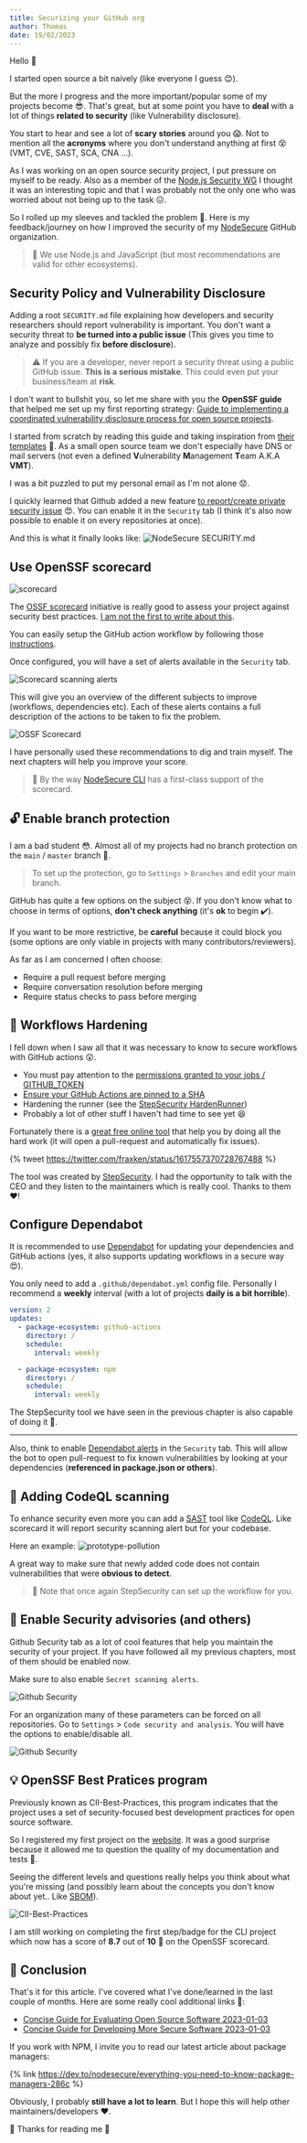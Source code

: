 ```yaml
---
title: Securizing your GitHub org
author: Thomas
date: 19/02/2023
---
```


Hello 👋

I started open source a bit naively (like everyone I guess 😊).

But the more I progress and the more important/popular some of my projects become 😎. That's great, but at some point you have to **deal** with a lot of things **related to security** (like Vulnerability disclosure).

You start to hear and see a lot of **scary stories** around you 😱. Not to mention all the **acronyms** where you don't understand anything at first 😵 (VMT, CVE, SAST, SCA, CNA ...).

As I was working on an open source security project, I put pressure on myself to be ready. Also as a member of the [Node.js Security WG](https://github.com/nodejs/security-wg) I thought it was an interesting topic and that I was probably not the only one who was worried about not being up to the task 😖.

So I rolled up my sleeves and tackled the problem 💪. Here is my feedback/journey on how I improved the security of my [NodeSecure](https://github.com/NodeSecure) GitHub organization.

> 👀 We use Node.js and JavaScript (but most recommendations are valid for other ecosystems).

## Security Policy and Vulnerability Disclosure

Adding a root `SECURITY.md` file explaining how developers and security researchers should report vulnerability is important. You don't want a security threat to **be turned into a public issue** (This gives you time to analyze and possibly fix **before disclosure**).

> ⚠️ If you are a developer, never report a security threat using a public GitHub issue. **This is a serious mistake**. This could even put your business/team at **risk**.

I don't want to bullshit you, so let me share with you the **OpenSSF guide** that helped me set up my first reporting strategy: [Guide to implementing a coordinated vulnerability disclosure process for open source projects](https://github.com/ossf/oss-vulnerability-guide/blob/main/maintainer-guide.md).

I started from scratch by reading this guide and taking inspiration from [their templates](https://github.com/ossf/oss-vulnerability-guide/tree/main/templates) 🐤. As a small open source team we don't especially have DNS or mail servers (not even a defined **V**ulnerability **M**anagement **T**eam A.K.A **VMT**).

I was a bit puzzled to put my personal email as I'm not alone 😟. 

I quickly learned that Github added a new feature [to report/create private security issue](https://docs.github.com/en/code-security/security-advisories/guidance-on-reporting-and-writing/privately-reporting-a-security-vulnerability) 😍. You can enable it in the `Security` tab (I think it's also now possible to enable it on every repositories at once).

And this is what it finally looks like:
![NodeSecure SECURITY.md](https://dev-to-uploads.s3.amazonaws.com/uploads/articles/imqmjdj2ewiiud0bpmbs.png)

## Use OpenSSF scorecard

![scorecard](https://dev-to-uploads.s3.amazonaws.com/uploads/articles/7kdfnqxjora14q8eil20.png)

The [OSSF scorecard](https://securityscorecards.dev/) initiative is really good to assess your project against security best practices. [I am not the first to write about this](https://devopsjournal.io/blog/2022/12/08/Adding-OSSF-scorecard-action-to-your-repo).

You can easily setup the GitHub action workflow by following those [instructions](https://github.com/ossf/scorecard-action#installation).

Once configured, you will have a set of alerts available in the `Security` tab.

![Scorecard scanning alerts](https://dev-to-uploads.s3.amazonaws.com/uploads/articles/i0tib69edbeitcsoomec.png)

This will give you an overview of the different subjects to improve (workflows, dependencies etc). Each of these alerts contains a full description of the actions to be taken to fix the problem.

![OSSF Scorecard](https://dev-to-uploads.s3.amazonaws.com/uploads/articles/000q8acla8raunyu8kva.png)

I have personally used these recommendations to dig and train myself. The next chapters will help you improve your score.

> 📢 By the way [NodeSecure CLI](https://github.com/NodeSecure/cli) has a first-class support of the scorecard.

## 🔓 Enable branch protection
I am a bad student 😳. Almost all of my projects had no branch protection on the `main` / `master` branch 🙈.

> To set up the protection, go to `Settings` > `Branches` and edit your main branch. 

GitHub has quite a few options on the subject 😵. If you don't know what to choose in terms of options, **don't check anything** (it's **ok** to begin ✔️).

If you want to be more restrictive, be **careful** because it could block you (some options are only viable in projects with many contributors/reviewers).

As far as I am concerned I often choose:
- Require a pull request before merging
- Require conversation resolution before merging
- Require status checks to pass before merging

## 🐲 Workflows Hardening
I fell down when I saw all that it was necessary to know to secure workflows with GitHub actions 😲.

- You must pay attention to the [permissions granted to your jobs / GITHUB_TOKEN](https://docs.github.com/en/actions/using-jobs/assigning-permissions-to-jobs)
- [Ensure your GitHub Actions are pinned to a SHA](https://michaelheap.com/ensure-github-actions-pinned-sha/)
- Hardening the runner (see the [StepSecurity HardenRunner](https://blog.stepsecurity.io/announcing-general-availability-of-harden-runner-a7597a1410da))
- Probably a lot of other stuff I haven't had time to see yet 😆

Fortunately there is a [great free online tool](https://app.stepsecurity.io/) that help you by doing all the hard work (it will open a pull-request and automatically fix issues).

{% tweet https://twitter.com/fraxken/status/1617557370728767488 %}

The tool was created by [StepSecurity](https://www.stepsecurity.io/). I had the opportunity to talk with the CEO and they listen to the maintainers which is really cool. 
Thanks to them ❤️!

## Configure Dependabot

It is recommended to use [Dependabot](https://github.blog/2020-06-01-keep-all-your-packages-up-to-date-with-dependabot/) for updating your dependencies and GitHub actions (yes, it also supports updating workflows in a secure way 😍).

You only need to add a `.github/dependabot.yml` config file. Personally I recommend a **weekly** interval (with a lot of projects **daily is a bit horrible**).

```yml
version: 2
updates:
  - package-ecosystem: github-actions
    directory: /
    schedule:
      interval: weekly

  - package-ecosystem: npm
    directory: /
    schedule:
      interval: weekly
```

The StepSecurity tool we have seen in the previous chapter is also capable of doing it 🚀. 

---

Also, think to enable [Dependabot alerts](https://docs.github.com/en/code-security/dependabot/dependabot-alerts/about-dependabot-alerts) in the `Security` tab. This will allow the bot to open pull-request to fix known vulnerabilities by looking at your dependencies (**referenced in package.json or others**).

## 🔬 Adding CodeQL scanning

To enhance security even more you can add a [SAST](https://snyk.io/learn/application-security/static-application-security-testing/) tool like [CodeQL](https://codeql.github.com/). Like scorecard it will report security scanning alert but for your codebase.

Here an example:
![prototype-pollution](https://dev-to-uploads.s3.amazonaws.com/uploads/articles/qsycrb5ew1tztvr7rj6z.png)

A great way to make sure that newly added code does not contain vulnerabilities that were **obvious to detect**.

> 👀 Note that once again StepSecurity can set up the workflow for you.

## 📜 Enable Security advisories (and others)

Github Security tab as a lot of cool features that help you maintain the security of your project. If you have followed all my previous chapters, most of them should be enabled now.

Make sure to also enable `Secret scanning alerts`.

![Github Security](https://dev-to-uploads.s3.amazonaws.com/uploads/articles/utrx752lf9m382tbpunn.png)

For an organization many of these parameters can be forced on all repositories. Go to `Settings` > `Code security and analysis`. You will have the options to enable/disable all.

![Github Security](https://dev-to-uploads.s3.amazonaws.com/uploads/articles/a8f5cpwva9te0m15yb0s.png)

## 💡 OpenSSF Best Pratices program

Previously known as CII-Best-Practices, this program indicates that the project uses a set of security-focused best development practices for open source software.

So I registered my first project on the [website](https://bestpractices.coreinfrastructure.org/en). It was a good surprise because it allowed me to question the quality of my documentation and tests 😬.

Seeing the different levels and questions really helps you think about what you're missing (and possibly learn about the concepts you don't know about yet.. Like [SBOM](https://snyk.io/blog/building-sbom-open-source-supply-chain-security/)).

![CII-Best-Practices](https://dev-to-uploads.s3.amazonaws.com/uploads/articles/9pn6g2gcoyelkniwopy0.png)

I am still working on completing the first step/badge for the CLI project which now has a score of **8.7** out of **10** 🎉 on the OpenSSF scorecard.

## 🎯 Conclusion

That's it for this article. I've covered what I've done/learned in the last couple of months. Here are some really cool additional links 💃:

- [Concise Guide for Evaluating Open Source Software 2023-01-03](https://github.com/ossf/wg-best-practices-os-developers/blob/main/docs/Concise-Guide-for-Evaluating-Open-Source-Software.md#readme)
- [Concise Guide for Developing More Secure Software 2023-01-03](https://github.com/ossf/wg-best-practices-os-developers/blob/main/docs/Concise-Guide-for-Developing-More-Secure-Software.md#readme)

If you work with NPM, I invite you to read our latest article about package managers:

{% link https://dev.to/nodesecure/everything-you-need-to-know-package-managers-286c %}

Obviously, I probably **still have a lot to learn**. But I hope this will help other maintainers/developers ❤️.

🙏 Thanks for reading me 🙏
